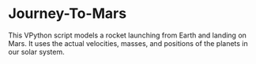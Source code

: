 # Journey-To-Mars
This VPython script models a rocket launching from Earth and landing on Mars. It uses the actual velocities, masses, and positions of the planets in our solar system.
